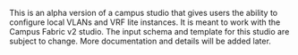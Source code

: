 This is an alpha version of a campus studio that gives users the ability to configure local VLANs and VRF lite instances. It is meant to work with the Campus Fabric v2 studio.  The input schema and template for this studio are subject to change.  More documentation and details will be added later.